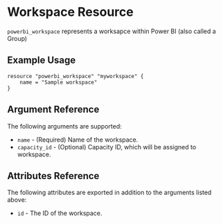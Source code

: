 # Workspace Resource
`powerbi_workspace` represents a worksapce within Power BI (also called a Group)

## Example Usage
```hcl
resource "powerbi_workspace" "myworkspace" {
	name = "Sample workspace"
}
```

## Argument Reference
The following arguments are supported:
<!-- docgen:NonComputedParameters -->
* `name` - (Required) Name of the workspace.
* `capacity_id` - (Optional) Capacity ID, which will be assigned to workspace.
<!-- /docgen -->

## Attributes Reference
The following attributes are exported in addition to the arguments listed above:
* `id` - The ID of the workspace.
<!-- docgen:ComputedParameters -->

<!-- /docgen -->